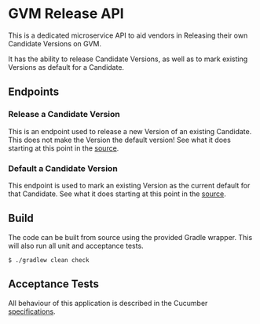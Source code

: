 # GVM Release API

This is a dedicated microservice API to aid vendors in Releasing their own Candidate Versions on GVM.

It has the ability to release Candidate Versions, as well as to mark existing Versions as default for a Candidate.

## Endpoints

### Release a Candidate Version

This is an endpoint used to release a new Version of an existing Candidate. This does not make the Version the default version!
See what it does starting at this point in the [source](https://github.com/gvmtool/sdk-release-api/blob/master/src/main/scala/net/gvmtool/release/releases.scala).

### Default a Candidate Version

This endpoint is used to mark an existing Version as the current default for that Candidate.
See what it does starting at this point in the [source](https://github.com/gvmtool/sdk-release-api/blob/master/src/main/scala/net/gvmtool/release/defaults.scala).

## Build

The code can be built from source using the provided Gradle wrapper. This will also run all unit and acceptance tests.

    $ ./gradlew clean check

## Acceptance Tests

All behaviour of this application is described in the Cucumber [specifications](https://github.com/gvmtool/sdk-release-api/tree/master/features).